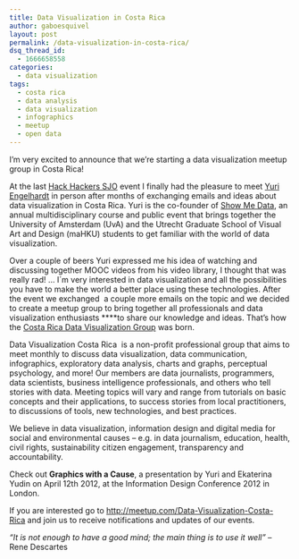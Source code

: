 ```yaml
---
title: Data Visualization in Costa Rica
author: gaboesquivel
layout: post
permalink: /data-visualization-in-costa-rica/
dsq_thread_id:
  - 1666658558
categories:
  - data visualization
tags:
  - costa rica
  - data analysis
  - data visualization
  - infographics
  - meetup
  - open data
---
```

I&#8217;m very excited to announce that we&#8217;re starting a data visualization meetup group in Costa Rica!

At the last <a title="Hack Hackers San José" href="http://www.meetup.com/Hacks-Hackers-San-Jose/" target="_blank">Hack Hackers SJO</a> event I finally had the pleasure to meet <a href="http://www.behance.net/Engelhardt" target="_blank">Yuri Engelhardt</a> in person after months of exchanging emails and ideas about data visualization in Costa Rica. Yuri is the co-founder of <a href="http://showmethedata.nl" target="_blank">Show Me Data</a>, an annual multidisciplinary course and public event that brings together the University of Amsterdam (UvA) and the Utrecht Graduate School of Visual Art and Design (maHKU) students to get familiar with the world of data visualization.

Over a couple of beers Yuri expressed me his idea of watching and discussing together MOOC videos from his video library, I thought that was really rad! &#8230; I´m very interested in data visualization and all the possibilities you have to make the world a better place using these technologies. After the event we exchanged  a couple more emails on the topic and we decided to create a meetup group to bring together all professionals and data visualization enthusiasts ****to share our knowledge and ideas. That&#8217;s how the <a title="Data Visualization in Costa Rica" href="http://www.meetup.com/Data-Visualization-Costa-Rica/" target="_blank">Costa Rica Data Visualization Group</a> was born.

Data Visualization Costa Rica  is a non-profit professional group that aims to meet monthly to discuss data visualization, data communication, infographics, exploratory data analysis, charts and graphs, perceptual psychology, and more! Our members are data journalists, programmers, data scientists, business intelligence professionals, and others who tell stories with data. Meeting topics will vary and range from tutorials on basic concepts and their applications, to success stories from local practitioners, to discussions of tools, new technologies, and best practices.

<!--more-->We believe in data visualization, information design and digital media for social and environmental causes – e.g. in data journalism, education, health, civil rights, sustainability citizen engagement, transparency and accountability.

Check out **Graphics with a Cause**, a presentation by Yuri and Ekaterina Yudin on April 12th 2012, at the Information Design Conference 2012 in London.

  
If you are interested go to <a title="Data Visualization in Costa Rica" href=" http://meetup.com/Data-Visualization-Costa-Rica/" target="_blank">http://meetup.com/Data-Visualization-Costa-Rica</a> and join us to receive notifications and updates of our events.

*&#8220;It is not enough to have a good mind; the main thing is to use it well&#8221;* &#8211; Rene Descartes